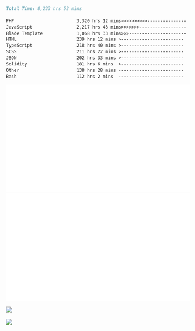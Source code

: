<!--START_SECTION:waka-->

```markdown
Total Time: 8,233 hrs 52 mins

PHP                        3,320 hrs 12 mins>>>>>>>>>>---------------   39.66 %
JavaScript                 2,217 hrs 43 mins>>>>>>>------------------   26.49 %
Blade Template             1,068 hrs 33 mins>>>----------------------   12.76 %
HTML                       239 hrs 12 mins >------------------------   02.86 %
TypeScript                 218 hrs 40 mins >------------------------   02.61 %
SCSS                       211 hrs 22 mins >------------------------   02.52 %
JSON                       202 hrs 33 mins >------------------------   02.42 %
Solidity                   181 hrs 6 mins  >------------------------   02.16 %
Other                      138 hrs 28 mins -------------------------   01.65 %
Bash                       112 hrs 2 mins  -------------------------   01.34 %
```

<!--END_SECTION:waka-->

![](https://raw.githubusercontent.com/DrMaxis/github-stats-transparent/output/generated/overview.svg)
![](https://raw.githubusercontent.com/DrMaxis/github-stats-transparent/output/generated/languages.svg)

![](https://git-readme-stats-drmaxis-projects.vercel.app/api?username=drmaxis&show_icons=true&theme=outrun&count_private=true&show=reviews,discussions_started,discussions_answered,prs_merged,prs_merged_percentage&custom_title=2024%20Github%20Rank)
 
<a href="https://count.getloli.com/"><img src="https://count.getloli.com/get/@:maxis-the-alchemist?theme=rule34"></a>
<!-- https://count.getloli.com/get/@alchemist?theme=rule34 -->
<br>
